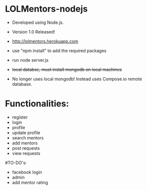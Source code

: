 # LOLMentors-nodejs
- Developed using Node.js.
- Version 1.0 Released!
- http://lolmentors.herokuapp.com

- use "npm install" to add the required packages
- run node server.js
- ~~local databse, must install mongodb on local machines~~
- No longer uses local mongodb! Instead uses Compose.io remote database.

# Functionalities:
- register
- login
- profile
- update profile
- search mentors
- add mentors
- post requests
- view requests

#TO-DO's:
- facebook login
- admin
- add mentor rating

